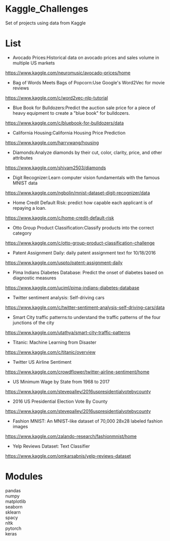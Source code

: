 # Kaggle_Challenges

Set of projects using data from Kaggle

# List 

- Avocado Prices:Historical data on avocado prices and sales volume in multiple US markets

https://www.kaggle.com/neuromusic/avocado-prices/home

- Bag of Words Meets Bags of Popcorn:Use Google's Word2Vec for movie reviews

https://www.kaggle.com/c/word2vec-nlp-tutorial

- Blue Book for Bulldozers:Predict the auction sale price for a piece of heavy equipment to create a "blue book" for bulldozers.

https://www.kaggle.com/c/bluebook-for-bulldozers/data

- California Housing:California Housing Price Prediction

https://www.kaggle.com/harrywang/housing

- Diamonds:Analyze diamonds by their cut, color, clarity, price, and other attributes

https://www.kaggle.com/shivam2503/diamonds

- Digit Recognizer:Learn computer vision fundamentals with the famous MNIST data

https://www.kaggle.com/ngbolin/mnist-dataset-digit-recognizer/data

- Home Credit Default Risk: predict how capable each applicant is of repaying a loan.

https://www.kaggle.com/c/home-credit-default-risk

- Otto Group Product Classification:Classify products into the correct category

https://www.kaggle.com/c/otto-group-product-classification-challenge

- Patent Assignment Daily: daily patent assignment text for 10/18/2016

https://www.kaggle.com/uspto/patent-assignment-daily

- Pima Indians Diabetes Database: Predict the onset of diabetes based on diagnostic measures

https://www.kaggle.com/uciml/pima-indians-diabetes-database

- Twitter sentiment analysis: Self-driving cars

https://www.kaggle.com/c/twitter-sentiment-analysis-self-driving-cars/data

- Smart City traffic patterns:to understand the traffic patterns of the four junctions of the city

https://www.kaggle.com/utathya/smart-city-traffic-patterns

- Titanic: Machine Learning from Disaster

https://www.kaggle.com/c/titanic/overview

- Twitter US Airline Sentiment

https://www.kaggle.com/crowdflower/twitter-airline-sentiment/home

- US Minimum Wage by State from 1968 to 2017

https://www.kaggle.com/stevepalley/2016uspresidentialvotebycounty

- 2016 US Presidential Election Vote By County

https://www.kaggle.com/stevepalley/2016uspresidentialvotebycounty

- Fashion MNIST: An MNIST-like dataset of 70,000 28x28 labeled fashion images

https://www.kaggle.com/zalando-research/fashionmnist/home

- Yelp Reviews Dataset: Text Classifier 

https://www.kaggle.com/omkarsabnis/yelp-reviews-dataset



# Modules

pandas<br>
numpy<br>
matplotlib<br>
seaborn<br>
sklearn<br>
spacy<br>
nltk<br>
pytorch<br>
keras<br>
